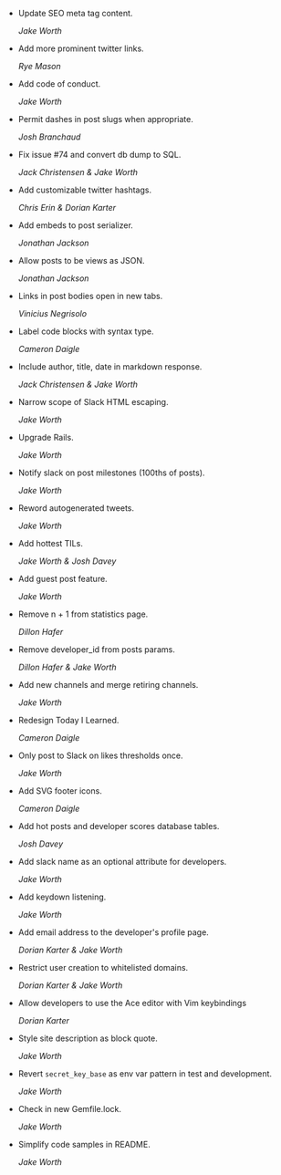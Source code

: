 * Update SEO meta tag content.

  *Jake Worth*

* Add more prominent twitter links.

  *Rye Mason*

* Add code of conduct.

  *Jake Worth*

* Permit dashes in post slugs when appropriate.

  *Josh Branchaud*

* Fix issue #74 and convert db dump to SQL.

  *Jack Christensen & Jake Worth*

* Add customizable twitter hashtags.

  *Chris Erin & Dorian Karter*

* Add embeds to post serializer.

  *Jonathan Jackson*

* Allow posts to be views as JSON.

  *Jonathan Jackson*

* Links in post bodies open in new tabs.

  *Vinicius Negrisolo*

* Label code blocks with syntax type.

  *Cameron Daigle*

* Include author, title, date in markdown response.

  *Jack Christensen & Jake Worth*

* Narrow scope of Slack HTML escaping.

  *Jake Worth*

* Upgrade Rails.

  *Jake Worth*

* Notify slack on post milestones (100ths of posts).

  *Jake Worth*

* Reword autogenerated tweets.

  *Jake Worth*

* Add hottest TILs.

  *Jake Worth & Josh Davey*

* Add guest post feature.

  *Jake Worth*

* Remove n + 1 from statistics page.

  *Dillon Hafer*

* Remove developer_id from posts params.

  *Dillon Hafer & Jake Worth*

* Add new channels and merge retiring channels.

  *Jake Worth*

* Redesign Today I Learned.

  *Cameron Daigle*

* Only post to Slack on likes thresholds once.

  *Jake Worth*

* Add SVG footer icons.

  *Cameron Daigle*

* Add hot posts and developer scores database tables.

  *Josh Davey*

* Add slack name as an optional attribute for developers.

  *Jake Worth*

* Add keydown listening.

  *Jake Worth*

* Add email address to the developer's profile page.

  *Dorian Karter & Jake Worth*

* Restrict user creation to whitelisted domains.

  *Dorian Karter & Jake Worth*

* Allow developers to use the Ace editor with Vim keybindings

  *Dorian Karter*

* Style site description as block quote.

  *Jake Worth*

* Revert `secret_key_base` as env var pattern in test and development.

  *Jake Worth*

* Check in new Gemfile.lock.

  *Jake Worth*

* Simplify code samples in README.

  *Jake Worth*
